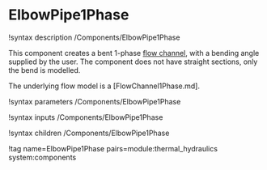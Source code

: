 # ElbowPipe1Phase

!syntax description /Components/ElbowPipe1Phase

This component creates a bent 1-phase [flow channel](component_groups/flow_channel.md),
with a bending angle supplied by the user.
The component does not have straight sections, only the bend is modelled.

The underlying flow model is a [FlowChannel1Phase.md].

!syntax parameters /Components/ElbowPipe1Phase

!syntax inputs /Components/ElbowPipe1Phase

!syntax children /Components/ElbowPipe1Phase

!tag name=ElbowPipe1Phase pairs=module:thermal_hydraulics system:components
